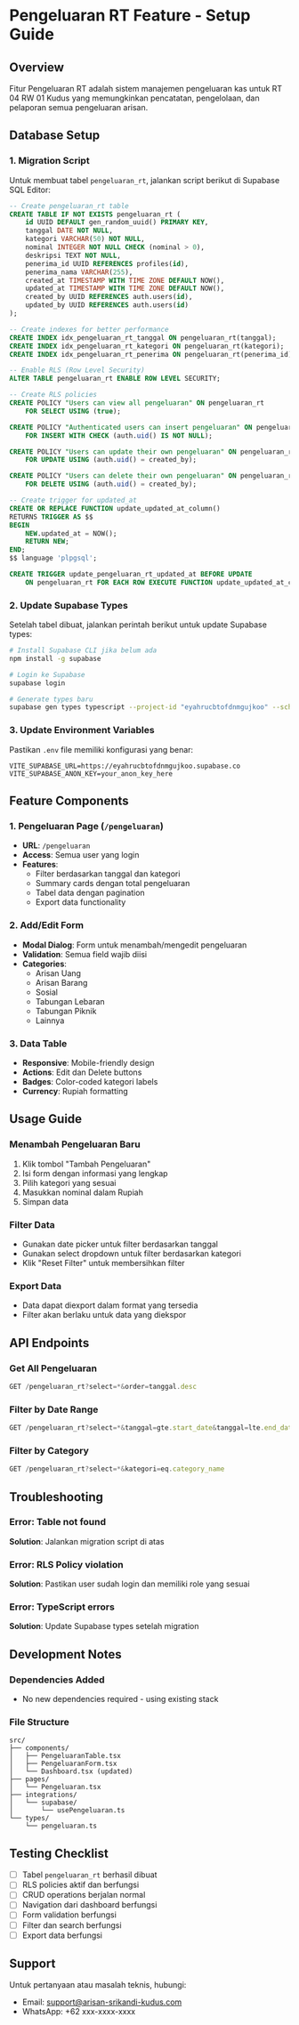 # Pengeluaran RT Feature - Setup Guide

## Overview
Fitur Pengeluaran RT adalah sistem manajemen pengeluaran kas untuk RT 04 RW 01 Kudus yang memungkinkan pencatatan, pengelolaan, dan pelaporan semua pengeluaran arisan.

## Database Setup

### 1. Migration Script
Untuk membuat tabel `pengeluaran_rt`, jalankan script berikut di Supabase SQL Editor:

```sql
-- Create pengeluaran_rt table
CREATE TABLE IF NOT EXISTS pengeluaran_rt (
    id UUID DEFAULT gen_random_uuid() PRIMARY KEY,
    tanggal DATE NOT NULL,
    kategori VARCHAR(50) NOT NULL,
    nominal INTEGER NOT NULL CHECK (nominal > 0),
    deskripsi TEXT NOT NULL,
    penerima_id UUID REFERENCES profiles(id),
    penerima_nama VARCHAR(255),
    created_at TIMESTAMP WITH TIME ZONE DEFAULT NOW(),
    updated_at TIMESTAMP WITH TIME ZONE DEFAULT NOW(),
    created_by UUID REFERENCES auth.users(id),
    updated_by UUID REFERENCES auth.users(id)
);

-- Create indexes for better performance
CREATE INDEX idx_pengeluaran_rt_tanggal ON pengeluaran_rt(tanggal);
CREATE INDEX idx_pengeluaran_rt_kategori ON pengeluaran_rt(kategori);
CREATE INDEX idx_pengeluaran_rt_penerima ON pengeluaran_rt(penerima_id);

-- Enable RLS (Row Level Security)
ALTER TABLE pengeluaran_rt ENABLE ROW LEVEL SECURITY;

-- Create RLS policies
CREATE POLICY "Users can view all pengeluaran" ON pengeluaran_rt
    FOR SELECT USING (true);

CREATE POLICY "Authenticated users can insert pengeluaran" ON pengeluaran_rt
    FOR INSERT WITH CHECK (auth.uid() IS NOT NULL);

CREATE POLICY "Users can update their own pengeluaran" ON pengeluaran_rt
    FOR UPDATE USING (auth.uid() = created_by);

CREATE POLICY "Users can delete their own pengeluaran" ON pengeluaran_rt
    FOR DELETE USING (auth.uid() = created_by);

-- Create trigger for updated_at
CREATE OR REPLACE FUNCTION update_updated_at_column()
RETURNS TRIGGER AS $$
BEGIN
    NEW.updated_at = NOW();
    RETURN NEW;
END;
$$ language 'plpgsql';

CREATE TRIGGER update_pengeluaran_rt_updated_at BEFORE UPDATE
    ON pengeluaran_rt FOR EACH ROW EXECUTE FUNCTION update_updated_at_column();
```

### 2. Update Supabase Types
Setelah tabel dibuat, jalankan perintah berikut untuk update Supabase types:

```bash
# Install Supabase CLI jika belum ada
npm install -g supabase

# Login ke Supabase
supabase login

# Generate types baru
supabase gen types typescript --project-id "eyahrucbtofdnmgujkoo" --schema public > src/types/supabase.ts
```

### 3. Update Environment Variables
Pastikan `.env` file memiliki konfigurasi yang benar:

```env
VITE_SUPABASE_URL=https://eyahrucbtofdnmgujkoo.supabase.co
VITE_SUPABASE_ANON_KEY=your_anon_key_here
```

## Feature Components

### 1. Pengeluaran Page (`/pengeluaran`)
- **URL**: `/pengeluaran`
- **Access**: Semua user yang login
- **Features**: 
  - Filter berdasarkan tanggal dan kategori
  - Summary cards dengan total pengeluaran
  - Tabel data dengan pagination
  - Export data functionality

### 2. Add/Edit Form
- **Modal Dialog**: Form untuk menambah/mengedit pengeluaran
- **Validation**: Semua field wajib diisi
- **Categories**: 
  - Arisan Uang
  - Arisan Barang  
  - Sosial
  - Tabungan Lebaran
  - Tabungan Piknik
  - Lainnya

### 3. Data Table
- **Responsive**: Mobile-friendly design
- **Actions**: Edit dan Delete buttons
- **Badges**: Color-coded kategori labels
- **Currency**: Rupiah formatting

## Usage Guide

### Menambah Pengeluaran Baru
1. Klik tombol "Tambah Pengeluaran"
2. Isi form dengan informasi yang lengkap
3. Pilih kategori yang sesuai
4. Masukkan nominal dalam Rupiah
5. Simpan data

### Filter Data
- Gunakan date picker untuk filter berdasarkan tanggal
- Gunakan select dropdown untuk filter berdasarkan kategori
- Klik "Reset Filter" untuk membersihkan filter

### Export Data
- Data dapat diexport dalam format yang tersedia
- Filter akan berlaku untuk data yang diekspor

## API Endpoints

### Get All Pengeluaran
```typescript
GET /pengeluaran_rt?select=*&order=tanggal.desc
```

### Filter by Date Range
```typescript
GET /pengeluaran_rt?select=*&tanggal=gte.start_date&tanggal=lte.end_date
```

### Filter by Category
```typescript
GET /pengeluaran_rt?select=*&kategori=eq.category_name
```

## Troubleshooting

### Error: Table not found
**Solution**: Jalankan migration script di atas

### Error: RLS Policy violation
**Solution**: Pastikan user sudah login dan memiliki role yang sesuai

### Error: TypeScript errors
**Solution**: Update Supabase types setelah migration

## Development Notes

### Dependencies Added
- No new dependencies required - using existing stack

### File Structure
```
src/
├── components/
│   ├── PengeluaranTable.tsx
│   ├── PengeluaranForm.tsx
│   └── Dashboard.tsx (updated)
├── pages/
│   └── Pengeluaran.tsx
├── integrations/
│   └── supabase/
│       └── usePengeluaran.ts
└── types/
    └── pengeluaran.ts
```

## Testing Checklist
- [ ] Tabel `pengeluaran_rt` berhasil dibuat
- [ ] RLS policies aktif dan berfungsi
- [ ] CRUD operations berjalan normal
- [ ] Navigation dari dashboard berfungsi
- [ ] Form validation berfungsi
- [ ] Filter dan search berfungsi
- [ ] Export data berfungsi

## Support
Untuk pertanyaan atau masalah teknis, hubungi:
- Email: support@arisan-srikandi-kudus.com
- WhatsApp: +62 xxx-xxxx-xxxx

